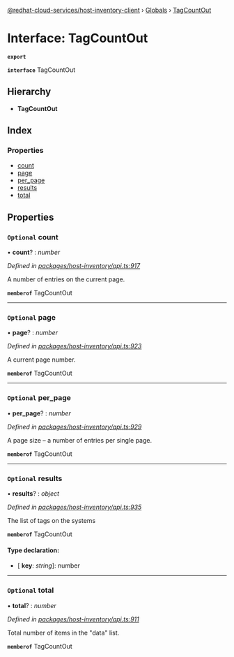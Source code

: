 [@redhat-cloud-services/host-inventory-client](../README.md) › [Globals](../globals.md) › [TagCountOut](tagcountout.md)

# Interface: TagCountOut

**`export`** 

**`interface`** TagCountOut

## Hierarchy

* **TagCountOut**

## Index

### Properties

* [count](tagcountout.md#optional-count)
* [page](tagcountout.md#optional-page)
* [per_page](tagcountout.md#optional-per_page)
* [results](tagcountout.md#optional-results)
* [total](tagcountout.md#optional-total)

## Properties

### `Optional` count

• **count**? : *number*

*Defined in [packages/host-inventory/api.ts:917](https://github.com/Hyperkid123/javascript-clients/blob/master/packages/host-inventory/api.ts#L917)*

A number of entries on the current page.

**`memberof`** TagCountOut

___

### `Optional` page

• **page**? : *number*

*Defined in [packages/host-inventory/api.ts:923](https://github.com/Hyperkid123/javascript-clients/blob/master/packages/host-inventory/api.ts#L923)*

A current page number.

**`memberof`** TagCountOut

___

### `Optional` per_page

• **per_page**? : *number*

*Defined in [packages/host-inventory/api.ts:929](https://github.com/Hyperkid123/javascript-clients/blob/master/packages/host-inventory/api.ts#L929)*

A page size – a number of entries per single page.

**`memberof`** TagCountOut

___

### `Optional` results

• **results**? : *object*

*Defined in [packages/host-inventory/api.ts:935](https://github.com/Hyperkid123/javascript-clients/blob/master/packages/host-inventory/api.ts#L935)*

The list of tags on the systems

**`memberof`** TagCountOut

#### Type declaration:

* \[ **key**: *string*\]: number

___

### `Optional` total

• **total**? : *number*

*Defined in [packages/host-inventory/api.ts:911](https://github.com/Hyperkid123/javascript-clients/blob/master/packages/host-inventory/api.ts#L911)*

Total number of items in the \"data\" list.

**`memberof`** TagCountOut
